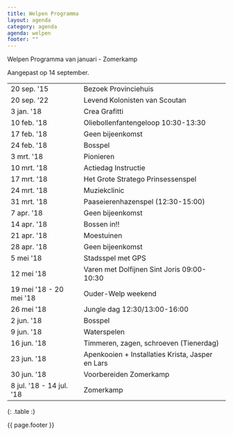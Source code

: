 ```yaml
---
title: Welpen Programma
layout: agenda
category: agenda
agenda: welpen
footer: ""
---
```


Welpen Programma van januari - Zomerkamp

Aangepast op 14 september.

| | |
|---|---|
| 20 sep. '15 | Bezoek Provinciehuis |
| 20 sep. '22 | Levend Kolonisten van Scoutan |
| 3 jan. '18 | Crea Grafitti |
| 10 feb. '18 | Oliebollenfantengeloop 10:30-13:30 |
| 17 feb. '18 | Geen bijeenkomst |
| 24 feb. '18 | Bosspel |
| 3 mrt. '18 | Pionieren |
| 10 mrt. '18 | Actiedag Instructie |
| 17 mrt. '18 | Het Grote Stratego Prinsessenspel |
| 24 mrt. '18 | Muziekclinic |
| 31 mrt. '18 | Paaseierenhazenspel (12:30-15:00) |
| 7 apr. '18 | Geen bijeenkomst |
| 14 apr. '18 | Bossen in!! |
| 21 apr. '18 | Moestuinen |
| 28 apr. '18 | Geen bijeenkomst |
| 5 mei '18 | Stadsspel met GPS |
| 12 mei '18 | Varen met Dolfijnen Sint Joris 09:00-10:30 |
| 19 mei '18 - 20 mei '18 | Ouder-Welp weekend |
| 26 mei '18 | Jungle dag 12:30/13:00-16:00 |
| 2 jun. '18 | Bosspel |
| 9 jun. '18 | Waterspelen |
| 16 jun. '18 | Timmeren, zagen, schroeven (Tienerdag) |
| 23 jun. '18 | Apenkooien + Installaties Krista, Jasper en Lars |
| 30 jun. '18 | Voorbereiden Zomerkamp |
| 8 jul. '18 - 14 jul. '18 | Zomerkamp |
{: .table :}

{{ page.footer }}
